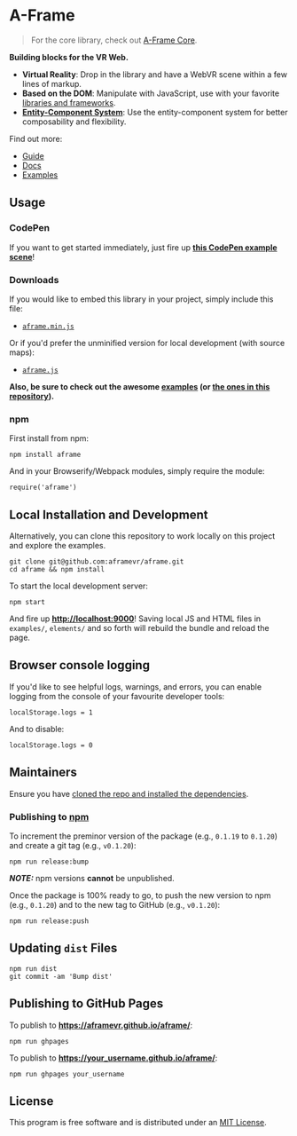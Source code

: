# A-Frame

> For the core library, check out [A-Frame Core](https://github.com/aframevr/aframe-core/).

__Building blocks for the VR Web.__

- **Virtual Reality**: Drop in the library and have a WebVR scene within a few lines of markup.
- **Based on the DOM**: Manipulate with JavaScript, use with your favorite [libraries and frameworks](https://github.com/aframevr/awesome-aframe).
- **[Entity-Component System](https://aframe.io/docs/core/)**: Use the entity-component system for better composability and flexibility.

Find out more:

- [Guide](https://aframe.io/docs/guide/)
- [Docs](https://aframe.io/docs/core/)
- [Examples](https://aframe.io/examples/)

## Usage

### CodePen

If you want to get started immediately, just fire up [__this CodePen example scene__](http://codepen.io/team/mozvr/pen/BjygdO?editors=100)!

### Downloads

If you would like to embed this library in your project, simply include this file:

* [`aframe.min.js`](https://aframe.io/releases/latest/aframe.min.js)

Or if you'd prefer the unminified version for local development (with source maps):

* [`aframe.js`](https://aframe.io/releases/latest/aframe.js)

__Also, be sure to check out the awesome [examples](https://aframe.io/examples/) (or [the ones in this repository](examples/)).__

### npm

First install from npm:

    npm install aframe

And in your Browserify/Webpack modules, simply require the module:

    require('aframe')


## Local Installation and Development

Alternatively, you can clone this repository to work locally on this project and explore the examples.

    git clone git@github.com:aframevr/aframe.git
    cd aframe && npm install

To start the local development server:

    npm start

And fire up __[http://localhost:9000](http://localhost:9000)__! Saving local JS and HTML files in `examples/`, `elements/` and so forth will rebuild the bundle and reload the page.

## Browser console logging

If you'd like to see helpful logs, warnings, and errors, you can enable logging from the console of your favourite developer tools:

    localStorage.logs = 1

And to disable:

    localStorage.logs = 0


## Maintainers

Ensure you have [cloned the repo and installed the dependencies](#local-installation-and-development).

### Publishing to [npm](https://www.npmjs.com/)

To increment the preminor version of the package (e.g., `0.1.19` to `0.1.20`) and create a git tag (e.g., `v0.1.20`):

    npm run release:bump

___NOTE:___ npm versions __cannot__ be unpublished.

Once the package is 100% ready to go, to push the new version to npm (e.g., `0.1.20`) and to the new tag to GitHub (e.g., `v0.1.20`):

    npm run release:push

## Updating `dist` Files

    npm run dist
    git commit -am 'Bump dist'

## Publishing to GitHub Pages

To publish to __https://aframevr.github.io/aframe/__:

    npm run ghpages

To publish to __https://your_username.github.io/aframe/__:

    npm run ghpages your_username

## License

This program is free software and is distributed under an [MIT License](LICENSE).

